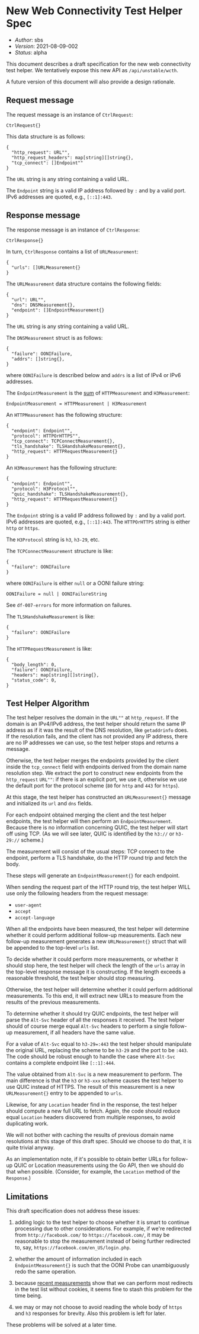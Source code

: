 # New Web Connectivity Test Helper Spec

* _Author_: sbs
* _Version_: 2021-08-09-002
* _Status_: alpha

This document describes a draft specification for the new web connectivity test
helper. We tentatively expose this new API as `/api/unstable/wcth`.

A future version of this document will also provide a design rationale.

## Request message

The request message is an instance of `CtrlRequest`:

```
CtrlRequest{}
```

This data structure is as follows:

```
{
  "http_request": URL"",
  "http_request_headers": map[string][]string{},
  "tcp_connect": []Endpoint""
}
```

The `URL` string is any string containing a valid URL.

The `Endpoint` string is a valid IP address followed by `:`
and by a valid port. IPv6 addresses are quoted, e.g., `[::1]:443`.

## Response message

The response message is an instance of `CtrlResponse`:

```
CtrlResponse{}
```

In turn, `CtrlResponse` contains a list of `URLMeasurement`:

```
{
  "urls": []URLMeasurement{}
}
```

The `URLMeasurement` data structure contains the following fields:

```
{
  "url": URL"",
  "dns": DNSMeasurement{},
  "endpoint": []EndpointMeasurement{}
}
```

The `URL` string is any string containing a valid URL.

The `DNSMeasurement` struct is as follows:

```
{
  "failure": OONIFailure,
  "addrs": []string{},
}
```

where `OONIFailure` is described below and `addrs` is a list of IPv4 or IPv6 addresses.

The `EndpointMeasurement` is the [sum](https://en.wikipedia.org/wiki/Algebraic_data_type) of `HTTPMeasurement` and `H3Measurement`:

```
EndpointMeasurement = HTTPMeasurement | H3Measurement
```

An `HTTPMeasurement` has the following structure:

```
{
  "endpoint": Endpoint"",
  "protocol": HTTPOrHTTPS"",
  "tcp_connect": TCPConnectMeasurement{},
  "tls_handshake": TLSHandshakeMeasurement{},
  "http_request": HTTPRequestMeasurement{}
}
```

An `H3Measurement` has the following structure:

```
{
  "endpoint": Endpoint"",
  "protocol": H3Protocol"",
  "quic_handshake": TLSHandshakeMeasurement{},
  "http_request": HTTPRequestMeasurement{}
}
```

The `Endpoint` string is a valid IP address followed by `:`
and by a valid port. IPv6 addresses are quoted, e.g., `[::1]:443`.
The `HTTPOrHTTPS` string is either `http` or `https`.

The `H3Protocol` string is `h3`, `h3-29`, etc.

The `TCPConnectMeasurement` structure is like:

```
{
  "failure": OONIFailure
}
```

where `OONIFailure` is either `null` or a OONI failure string:

```
OONIFailure = null | OONIFailureString
```

See `df-007-errors` for more information on failures.

The `TLSHandshakeMeasurement` is like:

```
{
  "failure": OONIFailure
}
```

The `HTTPRequestMeasurement` is like:

```
{
  "body_length": 0,
  "failure": OONIFailure,
  "headers": map[string][]string{},
  "status_code": 0,
}
```

## Test Helper Algorithm

The test helper resolves the domain in the `URL""` at `http_request`. If the
domain is an IPv4/IPv6 address, the test helper should return the same IP
address as if it was the result of the DNS resolution, like `getaddrinfo` does. If the
resolution fails, and the client has not provided any IP address, there are no
IP addresses we can use, so the test helper stops and returns a message.

Otherwise, the test helper merges the endpoints provided by the client inside
the `tcp_connect` field with endpoints derived from the domain name resolution
step. We extract the port to construct new endpoints from the `http_request`
`URL""`: if there is an explicit port, we use it, otherwise we use the default
port for the protocol scheme (`80` for `http` and `443` for `https`).

At this stage, the test helper has constructed an `URLMeasurement{}` message
and initialized its `url` and `dns` fields.

For each endpoint obtained merging the client and the test helper endpoints, the
test helper will then perform an `EndpointMeasurement`. Because there is no
information concerning QUIC, the test helper will start off using TCP. (As we will
see later, QUIC is identified by the `h3://` or `h3-29://` scheme.)

The measurement will consist of the usual steps: TCP connect to the endpoint,
perform a TLS handshake, do the HTTP round trip and fetch the body.

These steps will generate an `EndpointMeasurement{}` for each endpoint.

When sending the request part of the HTTP round trip, the test helper WILL use
only the following headers from the request message:

* `user-agent`
* `accept`
* `accept-language`

When all the endpoints have been measured, the test helper will determine
whether it could perform additional follow-up measurements. Each new
follow-up measurement generates a new `URLMeasurement{}` struct that will
be appended to the top-level `urls` list.

To decide whether it could perform more measurements, or whether it should
stop here, the test helper will check the length of the `urls` array in
the top-level response message it is constructing. If the length exceeds
a reasonable threshold, the test helper should stop measuring.

Otherwise, the test helper will determine whether it could perform
additional measurements. To this end, it will extract new URLs to
measure from the results of the previous measurements.

To determine whether it should try QUIC endpoints, the test helper will
parse the `Alt-Svc` header of all the responses it received. The test
helper should of course merge equal `Alt-Svc` headers to perform a single
follow-up measurement, if all headers have the same value.

For a value of `Alt-Svc` equal to `h3-29=:443` the test helper should
manipulate the original URL, replacing the scheme to be `h3-29` and
the port to be `:443`. The code should be robust enough to handle the
case where `Alt-Svc` contains a complete endpoint like `[::1]:444`.

The value obtained from `Alt-Svc` is a new measurement to perform. The
main difference is that the `h3` or `h3-xxx` scheme causes the test
helper to use QUIC instead of HTTPS. The result of this measurement is
a new `URLMeasurement{}` entry to be appended to `urls`.

Likewise, for any `Location` header find in the response, the test
helper should compute a new full URL to fetch. Again, the code should
reduce equal `Location` headers discovered from multiple responses,
to avoid duplicating work.

We will not bother with caching the results of previous domain name
resolutions at this stage of this draft spec. Should we choose to
do that, it is quite trivial anyway.

As an implementation note, if it's possible to obtain better URLs for
follow-up QUIC or Location measurements using the Go API, then we should
do that when possible. (Consider, for example, the `Location` method
of the `Response`.)

## Limitations

This draft specification does not address these issues:

1. adding logic to the test helper to choose whether it is smart
to continue processing due to other considerations. For example, if
we're redirected from `http://facebook.com/` to `https://facebook.com/`,
it may be reasonable to stop the measurement instead of being
further redirected to, say, `https://facebook.com/en_US/login.php`.

2. whether the amount of information included in each `EndpointMeasurement{}`
is such that the OONI Probe can unambiguously redo the same operation.

3. because [recent measurements](https://github.com/ooni/probe/issues/1727) show that we can perform most
redirects in the test list without cookies, it seems fine to stash
this problem for the time being.

4. we may or may not choose to avoid reading the whole body of `https` and
`h3` responses for brevity. Also this problem is left for later.

These problems will be solved at a later time.
